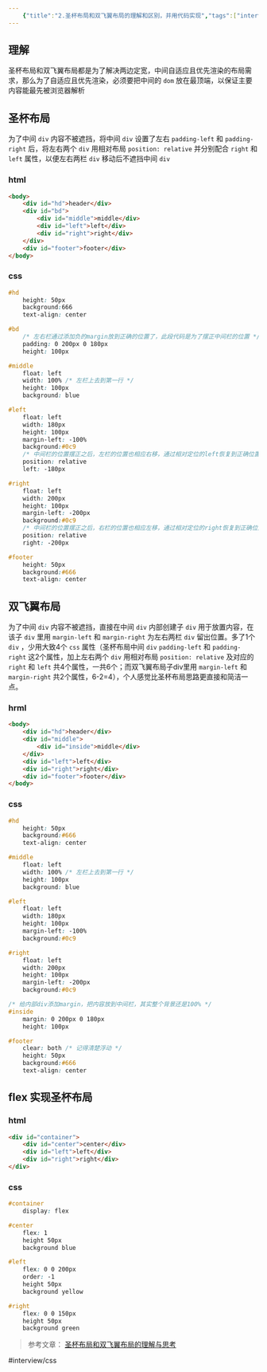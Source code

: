 ```yaml
---
    {"title":"2.圣杯布局和双飞翼布局的理解和区别，并用代码实现","tags":["interview","css"],"date":"","categories":["interview"],"cover":"https://cdn.jsdelivr.net/gh/im/oss@master/gallery/01.svg","thumbnail":"https://cdn.jsdelivr.net/gh/im/oss@master/gallery/01.svg"}
---
```

    
## 理解
圣杯布局和双飞翼布局都是为了解决两边定宽，中间自适应且优先渲染的布局需求，那么为了自适应且优先渲染，必须要把中间的 `dom` 放在最顶端，以保证主要内容能最先被浏览器解析

## 圣杯布局

为了中间 `div` 内容不被遮挡，将中间 `div` 设置了左右 `padding-left` 和 `padding-right` 后，将左右两个 `div` 用相对布局 `position: relative` 并分别配合 `right` 和 `left` 属性，以便左右两栏 `div` 移动后不遮挡中间 `div`

### html

```html
<body>
    <div id="hd">header</div>
    <div id="bd">
        <div id="middle">middle</div>
        <div id="left">left</div>
        <div id="right">right</div>
    </div>
    <div id="footer">footer</div>
</body>
```

<!--more-->
### css

```css
#hd
    height: 50px
    background:666
    text-align: center

#bd
    /* 左右栏通过添加负的margin放到正确的位置了，此段代码是为了摆正中间栏的位置 */
    padding: 0 200px 0 180px
    height: 100px

#middle
    float: left
    width: 100% /* 左栏上去到第一行 */
    height: 100px
    background: blue

#left
    float: left
    width: 180px
    height: 100px
    margin-left: -100%
    background:#0c9
    /* 中间栏的位置摆正之后，左栏的位置也相应右移，通过相对定位的left恢复到正确位置 */
    position: relative
    left: -180px

#right
    float: left
    width: 200px
    height: 100px
    margin-left: -200px
    background:#0c9
    /* 中间栏的位置摆正之后，右栏的位置也相应左移，通过相对定位的right恢复到正确位置 */
    position: relative
    right: -200px

#footer
    height: 50px
    background:#666
    text-align: center
```

## 双飞翼布局

为了中间 `div` 内容不被遮挡，直接在中间 `div` 内部创建子 `div` 用于放置内容，在该子 `div` 里用 `margin-left` 和 `margin-right` 为左右两栏 `div` 留出位置。多了1个 `div` ，少用大致4个 `css` 属性（圣杯布局中间 `div`   `padding-left` 和 `padding-right` 这2个属性，加上左右两个 `div` 用相对布局 `position: relative` 及对应的 `right` 和 `left` 共4个属性，一共6个；而双飞翼布局子div里用 `margin-left` 和 `margin-right` 共2个属性，6-2=4），个人感觉比圣杯布局思路更直接和简洁一点。



### hrml

```html
<body>
    <div id="hd">header</div>
    <div id="middle">
        <div id="inside">middle</div>
    </div>
    <div id="left">left</div>
    <div id="right">right</div>
    <div id="footer">footer</div>
</body>
```

### css

```css
#hd
    height: 50px
    background:#666
    text-align: center

#middle
    float: left
    width: 100% /* 左栏上去到第一行 */
    height: 100px
    background: blue

#left
    float: left
    width: 180px
    height: 100px
    margin-left: -100%
    background:#0c9

#right
    float: left
    width: 200px
    height: 100px
    margin-left: -200px
    background:#0c9

/* 给内部div添加margin，把内容放到中间栏，其实整个背景还是100% */
#inside
    margin: 0 200px 0 180px
    height: 100px

#footer
    clear: both /* 记得清楚浮动 */
    height: 50px
    background:#666
    text-align: center
```

## flex 实现圣杯布局

### html

```html
<div id="container">
    <div id="center">center</div>
    <div id="left">left</div>
    <div id="right">right</div>
</div>
```

### css

```css
#container
    display: flex

#center
    flex: 1
    height 50px
    background blue

#left
    flex: 0 0 200px
    order: -1
    height 50px
    background yellow

#right
    flex: 0 0 150px
    height 50px
    background green
```

> 参考文章： [圣杯布局和双飞翼布局的理解与思考](~https://www.jianshu.com/p/81ef7e7094e8~)  

#interview/css